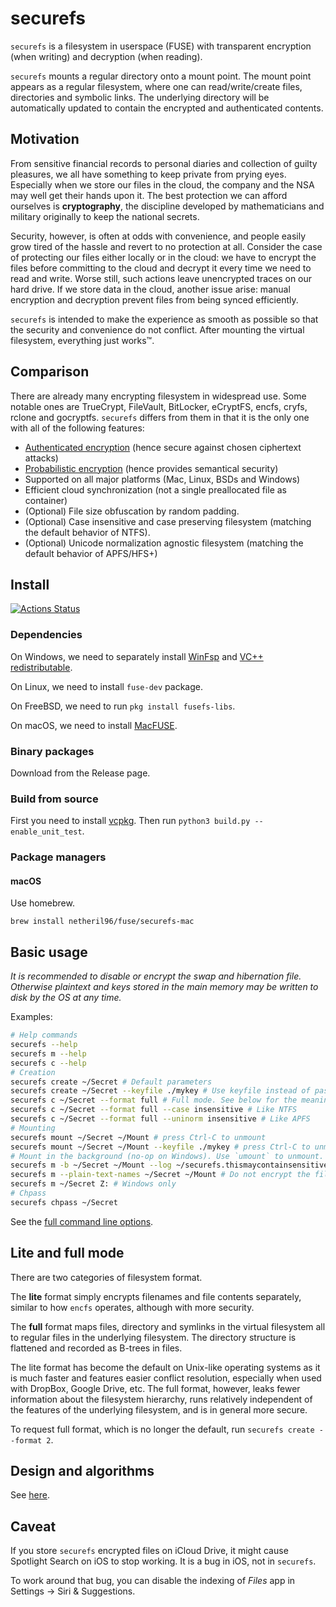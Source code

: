 # securefs

`securefs` is a filesystem in userspace (FUSE) with transparent encryption (when writing) and decryption (when reading).

`securefs` mounts a regular directory onto a mount point. The mount point appears as a regular filesystem, where one can read/write/create files, directories and symbolic links. The underlying directory will be automatically updated to contain the encrypted and authenticated contents.

## Motivation

From sensitive financial records to personal diaries and collection of guilty pleasures, we all have something to keep private from prying eyes. Especially when we store our files in the cloud, the company and the NSA may well get their hands upon it. The best protection we can afford ourselves is **cryptography**, the discipline developed by mathematicians and military originally to keep the national secrets.

Security, however, is often at odds with convenience, and people easily grow tired of the hassle and revert to no protection at all. Consider the case of protecting our files either locally or in the cloud: we have to encrypt the files before committing to the cloud and decrypt it every time we need to read and write. Worse still, such actions leave unencrypted traces on our hard drive. If we store data in the cloud, another issue arise: manual encryption and decryption prevent files from being synced efficiently.

`securefs` is intended to make the experience as smooth as possible so that the security and convenience do not conflict. After mounting the virtual filesystem, everything just works&#8482;.

## Comparison

There are already many encrypting filesystem in widespread use. Some notable ones are TrueCrypt, FileVault, BitLocker, eCryptFS, encfs, cryfs, rclone and gocryptfs. `securefs` differs from them in that it is the only one with all of the following features:

- [Authenticated encryption](https://en.wikipedia.org/wiki/Authenticated_encryption) (hence secure against chosen ciphertext attacks)
- [Probabilistic encryption](https://en.wikipedia.org/wiki/Probabilistic_encryption) (hence provides semantical security)
- Supported on all major platforms (Mac, Linux, BSDs and Windows)
- Efficient cloud synchronization (not a single preallocated file as container)
- (Optional) File size obfuscation by random padding.
- (Optional) Case insensitive and case preserving filesystem (matching the default behavior of NTFS).
- (Optional) Unicode normalization agnostic filesystem (matching the default behavior of APFS/HFS+)

## Install

[![Actions Status](https://github.com/netheril96/securefs/workflows/C%2FC%2B%2B%20CI/badge.svg)](https://github.com/netheril96/securefs/actions)

### Dependencies

On Windows, we need to separately install [WinFsp](https://winfsp.dev/) and [VC++ redistributable](https://learn.microsoft.com/en-us/cpp/windows/latest-supported-vc-redist?view=msvc-170#visual-studio-2015-2017-2019-and-2022).

On Linux, we need to install `fuse-dev` package.

On FreeBSD, we need to run `pkg install fusefs-libs`.

On macOS, we need to install [MacFUSE](https://osxfuse.github.io/).

### Binary packages

Download from the Release page.

### Build from source

First you need to install [vcpkg](vcpkg.io). Then run `python3 build.py --enable_unit_test`.

### Package managers

#### macOS
Use homebrew.

`brew install netheril96/fuse/securefs-mac`

## Basic usage

_It is recommended to disable or encrypt the swap and hibernation file. Otherwise plaintext and keys stored in the main memory may be written to disk by the OS at any time._

Examples:

```bash
# Help commands
securefs --help
securefs m --help
securefs c --help
# Creation
securefs create ~/Secret # Default parameters
securefs create ~/Secret --keyfile ./mykey # Use keyfile instead of password
securefs c ~/Secret --format full # Full mode. See below for the meaning.
securefs c ~/Secret --format full --case insensitive # Like NTFS
securefs c ~/Secret --format full --uninorm insensitive # Like APFS
# Mounting
securefs mount ~/Secret ~/Mount # press Ctrl-C to unmount
securefs mount ~/Secret ~/Mount --keyfile ./mykey # press Ctrl-C to unmount
# Mount in the background (no-op on Windows). Use `umount` to unmount.
securefs m -b ~/Secret ~/Mount --log ~/securefs.thismaycontainsensitiveinformation.log
securefs m --plain-text-names ~/Secret ~/Mount # Do not encrypt the filenames
securefs m ~/Secret Z: # Windows only
# Chpass
securefs chpass ~/Secret
```

See the [full command line options](docs/usage.md).

## Lite and full mode

There are two categories of filesystem format.

The **lite** format simply encrypts filenames and file contents separately, similar to how `encfs` operates, although with more security.

The **full** format maps files, directory and symlinks in the virtual filesystem all to regular files in the underlying filesystem. The directory structure is flattened and recorded as B-trees in files.

The lite format has become the default on Unix-like operating systems as it is much faster and features easier conflict resolution, especially when used with DropBox, Google Drive, etc. The full format, however, leaks fewer information about the filesystem hierarchy, runs relatively independent of the features of the underlying filesystem, and is in general more secure.

To request full format, which is no longer the default, run `securefs create --format 2`.

## Design and algorithms

See [here](docs/design.md).

## Caveat

If you store `securefs` encrypted files on iCloud Drive, it might cause Spotlight Search on iOS to stop working. It is a bug in iOS, not in `securefs`.

To work around that bug, you can disable the indexing of _Files_ app in Settings -> Siri & Suggestions.
